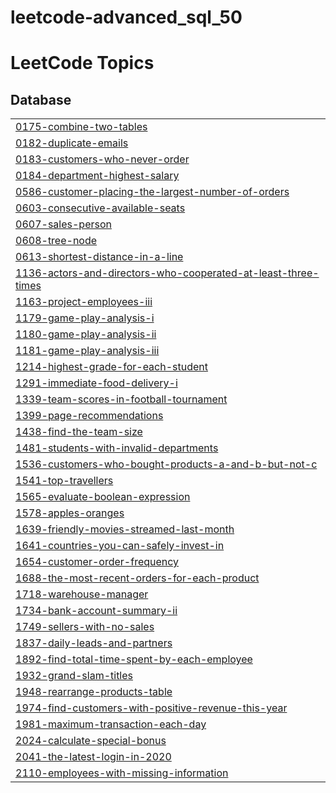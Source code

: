 # leetcode-advanced_sql_50
<!---LeetCode Topics Start-->
# LeetCode Topics
## Database
|  |
| ------- |
| [0175-combine-two-tables](https://github.com/mas-tono/leetcode-advanced_sql_50/tree/master/0175-combine-two-tables) |
| [0182-duplicate-emails](https://github.com/mas-tono/leetcode-advanced_sql_50/tree/master/0182-duplicate-emails) |
| [0183-customers-who-never-order](https://github.com/mas-tono/leetcode-advanced_sql_50/tree/master/0183-customers-who-never-order) |
| [0184-department-highest-salary](https://github.com/mas-tono/leetcode-advanced_sql_50/tree/master/0184-department-highest-salary) |
| [0586-customer-placing-the-largest-number-of-orders](https://github.com/mas-tono/leetcode-advanced_sql_50/tree/master/0586-customer-placing-the-largest-number-of-orders) |
| [0603-consecutive-available-seats](https://github.com/mas-tono/leetcode-advanced_sql_50/tree/master/0603-consecutive-available-seats) |
| [0607-sales-person](https://github.com/mas-tono/leetcode-advanced_sql_50/tree/master/0607-sales-person) |
| [0608-tree-node](https://github.com/mas-tono/leetcode-advanced_sql_50/tree/master/0608-tree-node) |
| [0613-shortest-distance-in-a-line](https://github.com/mas-tono/leetcode-advanced_sql_50/tree/master/0613-shortest-distance-in-a-line) |
| [1136-actors-and-directors-who-cooperated-at-least-three-times](https://github.com/mas-tono/leetcode-advanced_sql_50/tree/master/1136-actors-and-directors-who-cooperated-at-least-three-times) |
| [1163-project-employees-iii](https://github.com/mas-tono/leetcode-advanced_sql_50/tree/master/1163-project-employees-iii) |
| [1179-game-play-analysis-i](https://github.com/mas-tono/leetcode-advanced_sql_50/tree/master/1179-game-play-analysis-i) |
| [1180-game-play-analysis-ii](https://github.com/mas-tono/leetcode-advanced_sql_50/tree/master/1180-game-play-analysis-ii) |
| [1181-game-play-analysis-iii](https://github.com/mas-tono/leetcode-advanced_sql_50/tree/master/1181-game-play-analysis-iii) |
| [1214-highest-grade-for-each-student](https://github.com/mas-tono/leetcode-advanced_sql_50/tree/master/1214-highest-grade-for-each-student) |
| [1291-immediate-food-delivery-i](https://github.com/mas-tono/leetcode-advanced_sql_50/tree/master/1291-immediate-food-delivery-i) |
| [1339-team-scores-in-football-tournament](https://github.com/mas-tono/leetcode-advanced_sql_50/tree/master/1339-team-scores-in-football-tournament) |
| [1399-page-recommendations](https://github.com/mas-tono/leetcode-advanced_sql_50/tree/master/1399-page-recommendations) |
| [1438-find-the-team-size](https://github.com/mas-tono/leetcode-advanced_sql_50/tree/master/1438-find-the-team-size) |
| [1481-students-with-invalid-departments](https://github.com/mas-tono/leetcode-advanced_sql_50/tree/master/1481-students-with-invalid-departments) |
| [1536-customers-who-bought-products-a-and-b-but-not-c](https://github.com/mas-tono/leetcode-advanced_sql_50/tree/master/1536-customers-who-bought-products-a-and-b-but-not-c) |
| [1541-top-travellers](https://github.com/mas-tono/leetcode-advanced_sql_50/tree/master/1541-top-travellers) |
| [1565-evaluate-boolean-expression](https://github.com/mas-tono/leetcode-advanced_sql_50/tree/master/1565-evaluate-boolean-expression) |
| [1578-apples-oranges](https://github.com/mas-tono/leetcode-advanced_sql_50/tree/master/1578-apples-oranges) |
| [1639-friendly-movies-streamed-last-month](https://github.com/mas-tono/leetcode-advanced_sql_50/tree/master/1639-friendly-movies-streamed-last-month) |
| [1641-countries-you-can-safely-invest-in](https://github.com/mas-tono/leetcode-advanced_sql_50/tree/master/1641-countries-you-can-safely-invest-in) |
| [1654-customer-order-frequency](https://github.com/mas-tono/leetcode-advanced_sql_50/tree/master/1654-customer-order-frequency) |
| [1688-the-most-recent-orders-for-each-product](https://github.com/mas-tono/leetcode-advanced_sql_50/tree/master/1688-the-most-recent-orders-for-each-product) |
| [1718-warehouse-manager](https://github.com/mas-tono/leetcode-advanced_sql_50/tree/master/1718-warehouse-manager) |
| [1734-bank-account-summary-ii](https://github.com/mas-tono/leetcode-advanced_sql_50/tree/master/1734-bank-account-summary-ii) |
| [1749-sellers-with-no-sales](https://github.com/mas-tono/leetcode-advanced_sql_50/tree/master/1749-sellers-with-no-sales) |
| [1837-daily-leads-and-partners](https://github.com/mas-tono/leetcode-advanced_sql_50/tree/master/1837-daily-leads-and-partners) |
| [1892-find-total-time-spent-by-each-employee](https://github.com/mas-tono/leetcode-advanced_sql_50/tree/master/1892-find-total-time-spent-by-each-employee) |
| [1932-grand-slam-titles](https://github.com/mas-tono/leetcode-advanced_sql_50/tree/master/1932-grand-slam-titles) |
| [1948-rearrange-products-table](https://github.com/mas-tono/leetcode-advanced_sql_50/tree/master/1948-rearrange-products-table) |
| [1974-find-customers-with-positive-revenue-this-year](https://github.com/mas-tono/leetcode-advanced_sql_50/tree/master/1974-find-customers-with-positive-revenue-this-year) |
| [1981-maximum-transaction-each-day](https://github.com/mas-tono/leetcode-advanced_sql_50/tree/master/1981-maximum-transaction-each-day) |
| [2024-calculate-special-bonus](https://github.com/mas-tono/leetcode-advanced_sql_50/tree/master/2024-calculate-special-bonus) |
| [2041-the-latest-login-in-2020](https://github.com/mas-tono/leetcode-advanced_sql_50/tree/master/2041-the-latest-login-in-2020) |
| [2110-employees-with-missing-information](https://github.com/mas-tono/leetcode-advanced_sql_50/tree/master/2110-employees-with-missing-information) |
<!---LeetCode Topics End-->